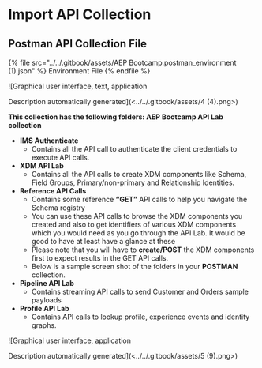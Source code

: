 # Import API Collection

## Postman API Collection File

{% file src="../../.gitbook/assets/AEP Bootcamp.postman_environment (1).json" %}
Environment File
{% endfile %}



![Graphical user interface, text, application

Description automatically generated](<../../.gitbook/assets/4 (4).png>)

**This collection has the following folders: AEP Bootcamp API Lab collection**

* **IMS Authenticate**
  * Contains all the API call to authenticate the client credentials to execute API calls.
* **XDM API Lab**
  * Contains all the API calls to create XDM components like Schema, Field Groups, Primary/non-primary and Relationship Identities.
* **Reference API Calls**
  * Contains some reference **“GET”** API calls to help you navigate the Schema registry
  * You can use these API calls to browse the XDM components you created and also to get identifiers of various XDM components which you would need as you go through the API Lab. It would be good to have at least have a glance at these
  * Please note that you will have to **create/POST** the XDM components first to expect results in the GET API calls.
  * Below is a sample screen shot of the folders in your **POSTMAN** collection.
* **Pipeline API Lab**
  * Contains streaming API calls to send Customer and Orders sample payloads
* **Profile API Lab**
  * Contains API calls to lookup profile, experience events and identity graphs.

![Graphical user interface, application

Description automatically generated](<../../.gitbook/assets/5 (9).png>)
